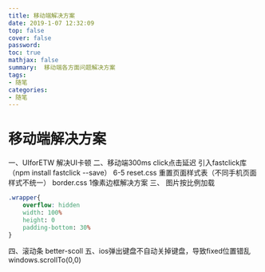 ```yaml
---
title: 移动端解决方案
date: 2019-1-07 12:32:09
top: false
cover: false
password:
toc: true
mathjax: false
summary:  移动端各方面问题解决方案
tags:
- 随笔
categories:
- 随笔
---
```


# 移动端解决方案
一、UIforETW 解决UI卡顿
二、移动端300ms click点击延迟  引入fastclick库（npm install fastclick --save）
6-5 reset.css 重置页面样式表（不同手机页面样式不统一）
border.css 1像素边框解决方案 
三、 图片按比例加载
```css
.wrapper{
    overflow: hidden
    width: 100%
    height: 0
    padding-bottom: 30%
}
```
四、滚动条 better-scoll
五、ios弹出键盘不自动关掉键盘，导致fixed位置错乱  windows.scrollTo(0,0)


